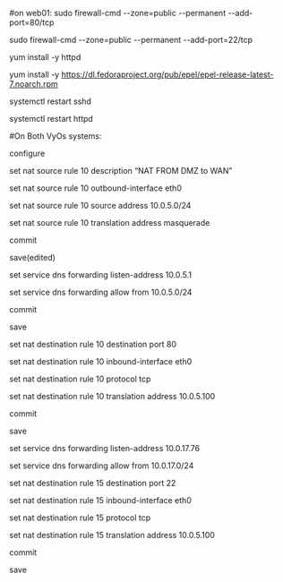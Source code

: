 #on web01:
sudo firewall-cmd --zone=public --permanent --add-port=80/tcp

sudo firewall-cmd --zone=public --permanent --add-port=22/tcp

yum install -y httpd

yum install -y https://dl.fedoraproject.org/pub/epel/epel-release-latest-7.noarch.rpm

systemctl restart sshd

systemctl restart httpd




#On Both VyOs systems:

configure

set nat source rule 10 description “NAT FROM DMZ to WAN”

set nat source rule 10 outbound-interface eth0

set nat source rule 10 source address 10.0.5.0/24

set nat source rule 10 translation address masquerade

commit

save(edited)

set service dns forwarding listen-address 10.0.5.1

set service dns forwarding allow from 10.0.5.0/24

commit

save

set nat destination rule 10 destination port 80

set nat destination rule 10 inbound-interface eth0

set nat destination rule 10 protocol tcp

set nat destination rule 10 translation address 10.0.5.100

commit

save

set service dns forwarding listen-address 10.0.17.76

set service dns forwarding allow from 10.0.17.0/24

set nat destination rule 15 destination port 22

set nat destination rule 15 inbound-interface eth0

set nat destination rule 15 protocol tcp

set nat destination rule 15 translation address 10.0.5.100

commit

save

</body>

</html>
